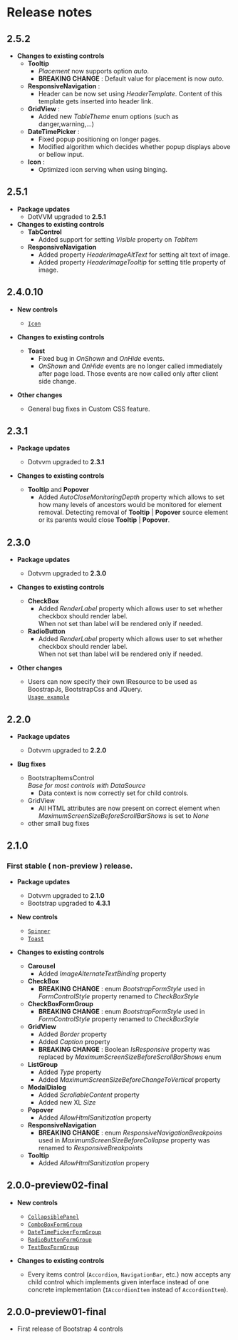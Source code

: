 # Release notes

## 2.5.2
* **Changes to existing controls**
    * **Tooltip**
        * *Placement* now supports option *auto*.
        * **BREAKING CHANGE** : Default value for placement is now *auto*.
    * **ResponsiveNavigation** : 
      * Header can be now set using *HeaderTemplate*. Content of this template gets inserted into header link.
    *  **GridView** :
       *  Added new *TableTheme* enum options (such as danger,warning,...)
    *  **DateTimePicker** :
       *  Fixed popup positioning on longer pages.
       *  Modified algorithm which decides whether popup displays above or bellow input.
    * **Icon** :
      * Optimized icon serving when using binging. 

## 2.5.1
* **Package updates**
    * DotVVM upgraded to **2.5.1**
* **Changes to existing controls**
    * **TabControl**
        * Added support for setting *Visible* property on *TabItem*
    * **ResponsiveNavigation**
        * Added property  *HeaderImageAltText* for setting alt text of image.
        * Added property *HeaderImageTooltip* for setting title property of image.
## 2.4.0.10
* **New controls**
    * [```Icon```](~/controls/bootstrap4/Icon)
    
* **Changes to existing controls**
    * **Toast**
        * Fixed bug in *OnShown* and *OnHide* events.
        * *OnShown* and *OnHide* events are no longer called immediately after page load. Those events are now called only after client side change.
* **Other changes**
   * General bug fixes in Custom CSS feature.
## 2.3.1

* **Package updates**
    * Dotvvm upgraded to **2.3.1**

* **Changes to existing controls**
    * **Tooltip** and **Popover**
        * Added *AutoCloseMonitoringDepth* property which allows to set how many levels of ancestors would be monitored for element removal. 
        Detecting removal of **Tooltip** | **Popover** source element or its parents would close **Tooltip** | **Popover**.
## 2.3.0

* **Package updates**
    * Dotvvm upgraded to **2.3.0**

* **Changes to existing controls**
    * **CheckBox**
        * Added *RenderLabel* property which allows user to set whether checkbox should render label.  
        When not set than label will be rendered only if needed.
    * **RadioButton**
        * Added *RenderLabel* property which allows user to set whether checkbox should render label.  
        When not set than label will be rendered only if needed.
* **Other changes**
    * Users can now specify their own IResource to be used as BoostrapJs, BootstrapCss and JQuery.  
    [```Usage example```](getting-started)
    
## 2.2.0

* **Package updates**
    * Dotvvm upgraded to **2.2.0**

* **Bug fixes**
    * BootstrapItemsControl     
        *Base for most controls with DataSource*
        * Data context is now correctly set for child controls.
    * GridView
        * All HTML attributes are now present on correct element when *MaximumScreenSizeBeforeScrollBarShows* is set to *None*
    * other small bug fixes
    


## 2.1.0
### First stable ( non-preview ) release.

* **Package updates**
    * Dotvvm upgraded to **2.1.0**
    * Bootstrap upgraded to **4.3.1**

* **New controls**
    * [```Spinner```](~/controls/bootstrap4/Spinner)
    * [```Toast```](~/controls/bootstrap4/Toast)

* **Changes to existing controls**
    * **Carousel**
        * Added *ImageAlternateTextBinding* property
    * **CheckBox**
        * **BREAKING CHANGE** : enum *BootstrapFormStyle* used in *FormControlStyle* property renamed to *CheckBoxStyle*
    * **CheckBoxFormGroup**
        * **BREAKING CHANGE** : enum *BootstrapFormStyle* used in *FormControlStyle* property renamed to *CheckBoxStyle*
    * **GridView**
        * Added *Border* property
        * Added *Caption* property
        * **BREAKING CHANGE** : Boolean *IsResponsive* property was replaced by *MaximumScreenSizeBeforeScrollBarShows* enum
    * **ListGroup**
        * Added *Type* property
        * Added *MaximumScreenSizeBeforeChangeToVertical* property
    * **ModalDialog**
        * Added *ScrollableContent* property
        * Added new XL *Size*
    * **Popover**
        * Added *AllowHtmlSanitization* property
    * **ResponsiveNavigation**
        * **BREAKING CHANGE** : enum *ResponsiveNavigationBreakpoins* used in *MaximumScreenSizeBeforeCollapse* property was renamed to *ResponsiveBreakpoints*
    * **Tooltip**
        * Added *AllowHtmlSanitization* propery
        
## 2.0.0-preview02-final
* **New controls**
  * [```CollapsiblePanel```](~/controls/bootstrap4/CollapsiblePanel)
  * [```ComboBoxFormGroup```](~/controls/bootstrap4/ComboBoxFormGroup)
  * [```DateTimePickerFormGroup```](~/controls/bootstrap4/DateTimePickerFormGroup)
  * [```RadioButtonFormGroup```](~/controls/bootstrap4/RadioButtonFormGroup)
  * [```TextBoxFormGroup```](~/controls/bootstrap4/TextBoxFormGroup)

* **Changes to existing controls**
    * Every items control (```Accordion```, ```NavigationBar```, etc.) now accepts any child control which implements given interface instead of one concrete implementation (```IAccordionItem``` instead of ```AccordionItem```).

## 2.0.0-preview01-final
* First release of Bootstrap 4 controls
